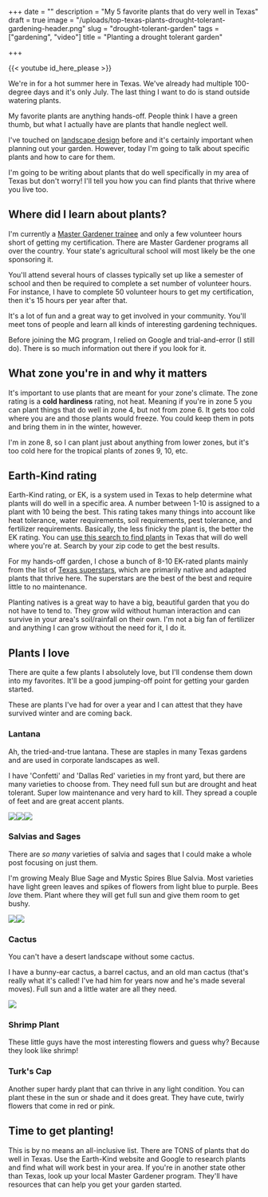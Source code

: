 +++
date = ""
description = "My 5 favorite plants that do very well in Texas"
draft = true
image = "/uploads/top-texas-plants-drought-tolerant-gardening-header.png"
slug = "drought-tolerant-garden"
tags = ["gardening", "video"]
title = "Planting a drought tolerant garden"

+++

{{< youtube id_here_please >}}

We're in for a hot summer here in Texas. We've already had multiple 100-degree days and it's only July. The last thing I want to do is stand outside watering plants.

My favorite plants are anything hands-off. People think I have a green thumb, but what I actually have are plants that handle neglect well.

I've touched on [landscape design](https://craftycody.com/life/backyard-zen-garden/) before and it's certainly important when planning out your garden. However, today I'm going to talk about specific plants and how to care for them.

I'm going to be writing about plants that do well specifically in my area of Texas but don't worry! I'll tell you how you can find plants that thrive where you live too.

## Where did I learn about plants?

I'm currently a [Master Gardener trainee](https://mastergardener.tamu.edu/become/) and only a few volunteer hours short of getting my certification. There are Master Gardener programs all over the country. Your state's agricultural school will most likely be the one sponsoring it.

You'll attend several hours of classes typically set up like a semester of school and then be required to complete a set number of volunteer hours. For instance, I have to complete 50 volunteer hours to get my certification, then it's 15 hours per year after that.

It's a lot of fun and a great way to get involved in your community. You'll meet tons of people and learn all kinds of interesting gardening techniques.

Before joining the MG program, I relied on Google and trial-and-error (I still do). There is so much information out there if you look for it.

## What zone you're in and why it matters

It's important to use plants that are meant for your zone's climate. The zone rating is a **cold hardiness** rating, not heat. Meaning if you're in zone 5 you can plant things that do well in zone 4, but not from zone 6. It gets too cold where you are and those plants would freeze. You could keep them in pots and bring them in in the winter, however.

I'm in zone 8, so I can plant just about anything from lower zones, but it's too cold here for the tropical plants of zones 9, 10, etc.

## Earth-Kind rating

Earth-Kind rating, or EK, is a system used in Texas to help determine what plants will do well in a specific area. A number between 1-10 is assigned to a plant with 10 being the best. This rating takes many things into account like heat tolerance, water requirements, soil requirements, pest tolerance, and fertilizer requirements. Basically, the less finicky the plant is, the better the EK rating. You can [use this search to find plants](http://ekps.tamu.edu/) in Texas that will do well where you're at. Search by your zip code to get the best results.

For my hands-off garden, I chose a bunch of 8-10 EK-rated plants mainly from the list of [Texas superstars](https://texassuperstar.com/plants/), which are primarily native and adapted plants that thrive here. The superstars are the best of the best and require little to no maintenance.

Planting natives is a great way to have a big, beautiful garden that you do not have to tend to. They grow wild without human interaction and can survive in your area's soil/rainfall on their own. I'm not a big fan of fertilizer and anything I can grow without the need for it, I do it.

## Plants I love

There are quite a few plants I absolutely love, but I'll condense them down into my favorites. It'll be a good jumping-off point for getting your garden started.

These are plants I've had for over a year and I can attest that they have survived winter and are coming back.

### Lantana

Ah, the tried-and-true lantana. These are staples in many Texas gardens and are used in corporate landscapes as well.

I have 'Confetti' and 'Dallas Red' varieties in my front yard, but there are many varieties to choose from. They need full sun but are drought and heat tolerant. Super low maintenance and very hard to kill. They spread a couple of feet and are great accent plants.

![](/uploads/lantana-1.jpg)![](/uploads/lantana-4.jpg)![](/uploads/lantana-2.jpg)

### Salvias and Sages

There are _so many_ varieties of salvia and sages that I could make a whole post focusing on just them.

I'm growing Mealy Blue Sage and Mystic Spires Blue Salvia. Most varieties have light green leaves and spikes of flowers from light blue to purple. Bees _love_ them. Plant where they will get full sun and give them room to get bushy.

![](/uploads/mealy-blue-sage-2.jpg)![](/uploads/mealy-blue-sage-1.jpg)

### Cactus

You can't have a desert landscape without some cactus.

I have a bunny-ear cactus, a barrel cactus, and an old man cactus (that's really what it's called! I've had him for years now and he's made several moves). Full sun and a little water are all they need.

![](/uploads/bunny-ear-cactus.jpg)

### Shrimp Plant

These little guys have the most interesting flowers and guess why? Because they look like shrimp!

### Turk's Cap

Another super hardy plant that can thrive in any light condition. You can plant these in the sun or shade and it does great. They have cute, twirly flowers that come in red or pink.

## Time to get planting!

This is by no means an all-inclusive list. There are TONS of plants that do well in Texas. Use the Earth-Kind website and Google to research plants and find what will work best in your area. If you're in another state other than Texas, look up your local Master Gardener program. They'll have resources that can help you get your garden started.